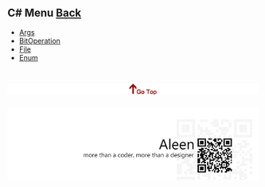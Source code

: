 ## C# Menu [Back](./../ProgrammingMenu.md)
* [Args](./../C%23/Args/Args.md)
* [BitOperation](./../C%23/BitOperation/BitOperation.md)
* [File](./../C%23/File/File.md)
* [Enum](./../C%23/Enum/Enum.md)

<a href="#" style="left:200px;"><img src="./../../pic/gotop.png"></a>
=====
<a href="http://aleen42.github.io/" target="_blank" ><img src="./../../pic/tail.gif"></a>
